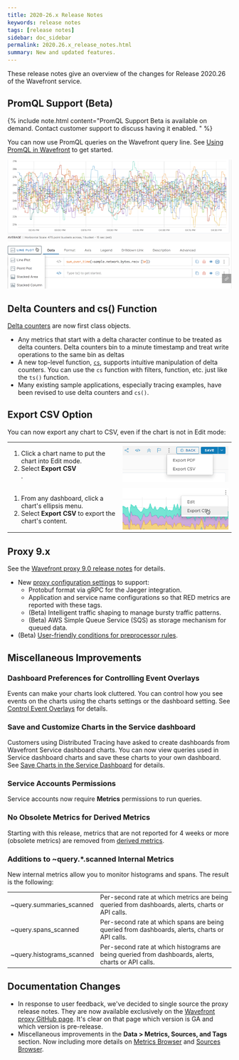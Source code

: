```yaml
---
title: 2020-26.x Release Notes
keywords: release notes
tags: [release notes]
sidebar: doc_sidebar
permalink: 2020.26.x_release_notes.html
summary: New and updated features.
---
```


These release notes give an overview of the changes for Release 2020.26 of the Wavefront service.


## PromQL Support (Beta)

{% include note.html content="PromQL Support Beta is available on demand. Contact customer support to discuss having it enabled. " %}

You can now use PromQL queries on the Wavefront query line. See [Using PromQL in Wavefront](wavefront_prometheus.html) to get started.

![Prometheus query](images/prometheus_sample.png)

## Delta Counters and cs() Function

[Delta counters](delta_counters.html) are now first class objects.
* Any metrics that start with a delta character continue to be treated as delta counters. Delta counters bin to a minute timestamp and treat write operations to the same bin as deltas
* A new top-level function, [`cs`](cs_function.html), supports intuitive manipulation of delta counters. You can use the `cs` function with filters, function, etc. just like the `ts()` function.
* Many existing sample applications, especially tracing examples, have been revised to use delta counters and `cs()`.

## Export CSV Option

You can now export any chart to CSV, even if the chart is not in Edit mode:

<table style="width: 100%;">
<tbody>
<tr>
<td width="50%">
<ol>
<li>Click a chart name to put the chart into Edit mode. </li>
<li>Select <strong>Export CSV</strong></li>.
</ol> </td>
<td width="50%"><img src="/images/export_pdf_csv.png" alt="Export PDF or CSV from chart in Edit mode"/> </td>
</tr>
<tr>
<td width="50%">
<ol>
<li>From any dashboard, click a chart's ellipsis menu. </li>
<li>Select <strong>Export CSV</strong> to export the chart's content.</li>
</ol> </td>
<td width="50%"><img src="/images/export_csv_chart.png" alt="Export PDF from chart"/></td>
</tr>
</tbody>
</table>

## Proxy 9.x 

See the [Wavefront proxy 9.0 release notes](https://github.com/wavefrontHQ/wavefront-proxy/releases) for details. 

* New [proxy configuration settings](proxies_configuring.html) to support:
  * Protobuf format via gRPC for the Jaeger integration.
  * Application and service name configurations so that RED metrics are reported with these tags. 
  * (Beta) Intelligent traffic shaping to manage bursty traffic patterns. 
  * (Beta) AWS Simple Queue Service (SQS) as storage mechanism for queued data.
* (Beta) [User-friendly conditions for preprocessor rules](proxies_preprocessor_rule_conditions.html).

## Miscellaneous Improvements

### Dashboard Preferences for Controlling Event Overlays

Events can make your charts look cluttered. You can control how you see events on the charts using the charts settings or the dashboard setting. See [Control Event Overlays](charts_events_displaying.html#control-event-overlays) for details.

### Save and Customize Charts in the Service dashboard

Customers using Distributed Tracing have asked to create dashboards from Wavefront Service dashboard charts. You can now view queries used in Service dashboard charts and save these charts to your own dashboard. See [Save Charts in the Service Dashboard](tracing_ui_overview.html#save-charts-in-the-service-dashboard) for details.

### Service Accounts Permissions

Service accounts now require **Metrics** permissions to run queries.

### No Obsolete Metrics for Derived Metrics

Starting with this release, metrics that are not reported for 4 weeks or more (obsolete metrics) are removed from [derived metrics](derived_metrics.html).

### Additions to ~query.*.scanned Internal Metrics

New internal metrics allow you to monitor histograms and spans. The result is the following:

<table style="width: 100%;">
<tbody>
<tr>
<td width="30%">~query.summaries_scanned</td>
<td width="70%">Per-second rate at which metrics are being queried from dashboards, alerts, charts or API calls.
</td>
</tr>
<tr>
<td width="30%">~query.spans_scanned</td>
<td width="70%">Per-second rate at which spans are being queried from dashboards, alerts, charts or API calls.
</td>
</tr>
<tr>
<td width="30%">~query.histograms_scanned</td>
<td width="70%">Per-second rate at which histograms are being queried from dashboards, alerts, charts or API calls.
</td>
</tr>
</tbody>
</table>



## Documentation Changes

* In response to user feedback, we've decided to single source the proxy release notes. They are now available exclusively on the [Wavefront proxy GitHub page](https://github.com/wavefrontHQ/java/releases). It's clear on that page which version is GA and which version is pre-release.
* Miscellaneous improvements in the **Data > Metrics, Sources, and Tags** section. Now including more details on [Metrics Browser](metrics_managing.html#metrics-browser) and [Sources Browser](sources_managing.html#examine-sources-in-the-source-browser).
